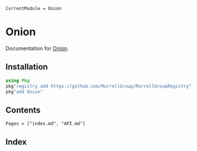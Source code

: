 ```@meta
CurrentModule = Onion
```

# Onion

Documentation for [Onion](https://github.com/MurrellGroup/Onion.jl).

## Installation

```julia
using Pkg
pkg"registry add https://github.com/MurrellGroup/MurrellGroupRegistry"
pkg"add Onion"
```

## Contents

```@contents
Pages = ["index.md", "API.md"]
```

## Index

```@index
```

